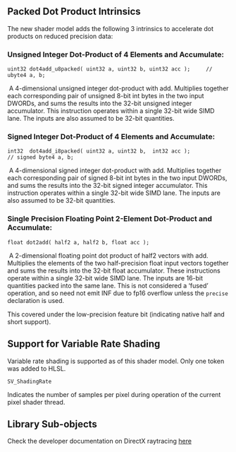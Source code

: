 ## Packed Dot Product Intrinsics
The new shader model adds the following 3 intrinsics to accelerate dot products on reduced precision data:


### Unsigned Integer Dot-Product of 4 Elements and Accumulate:

`uint32 dot4add_u8packed( uint32 a, uint32 b, uint32 acc );		// ubyte4 a, b;`

 A 4-dimensional unsigned integer dot-product with add. Multiplies together each corresponding pair of unsigned 8-bit int bytes in the two input DWORDs, and sums the results into the 32-bit unsigned integer accumulator. This instruction operates within a single 32-bit wide SIMD lane. The inputs are also assumed to be 32-bit quantities. 

### Signed Integer Dot-Product of 4 Elements and Accumulate:

`int32  dot4add_i8packed( uint32 a, uint32 b,  int32 acc );          	// signed byte4 a, b;`

 A 4-dimensional signed integer dot-product with add. Multiplies together each corresponding pair of signed 8-bit int bytes in the two input DWORDs, and sums the results into the 32-bit signed integer accumulator. This instruction operates within a single 32-bit wide SIMD lane. The inputs are also assumed to be 32-bit quantities.

### Single Precision Floating Point 2-Element Dot-Product and Accumulate:

`float dot2add( half2 a, half2 b, float acc );`

 A 2-dimensional floating point dot product of half2 vectors with add. Multiplies the elements of the two half-precision float input vectors together and sums the results into the 32-bit float accumulator. These instructions operate within a single 32-bit wide SIMD lane. The inputs are 16-bit quantities packed into the same lane. This is not considered a ‘fused’ operation, and so need not emit INF due to fp16 overflow unless the `precise` declaration is used.

This covered under the low-precision feature bit (indicating native half and short support).

## Support for Variable Rate Shading
Variable rate shading is supported as of this shader model. Only one token was added to HLSL. 

`SV_ShadingRate`

Indicates the number of samples per pixel during operation of the current pixel shader thread.

## Library Sub-objects

Check the developer documentation on DirectX raytracing [here](https://docs.microsoft.com/en-us/windows/desktop/direct3d12/direct3d-12-raytracing)
